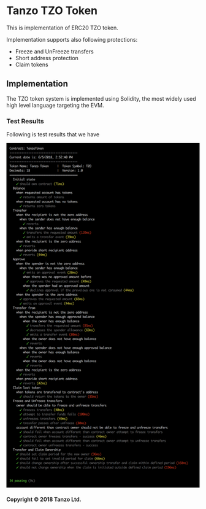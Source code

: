 # Tanzo TZO Token

This is implementation of ERC20 TZO token.

Implementation supports also following protections:
- Freeze and UnFreeze transfers
- Short address protection
- Claim tokens

## Implementation

The TZO token system is implemented using Solidity, the most widely used high level language targeting the EVM. 

### Test Results

Following is test results that we have

![TZO test results](docs/test-results.png)
  

#### Copyright &copy; 2018 Tanzo Ltd.

